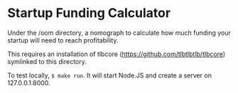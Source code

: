 Startup Funding Calculator
==

Under the /oom directory, a nomograph to calculate how much funding your startup will need to reach profitability.

This requires an installation of tlbcore (https://github.com/tlbtlbtlb/tlbcore) symlinked to this directory.

To test locally, ```$ make run```. It will start Node.JS and create a server on 127.0.0.1:8000.


